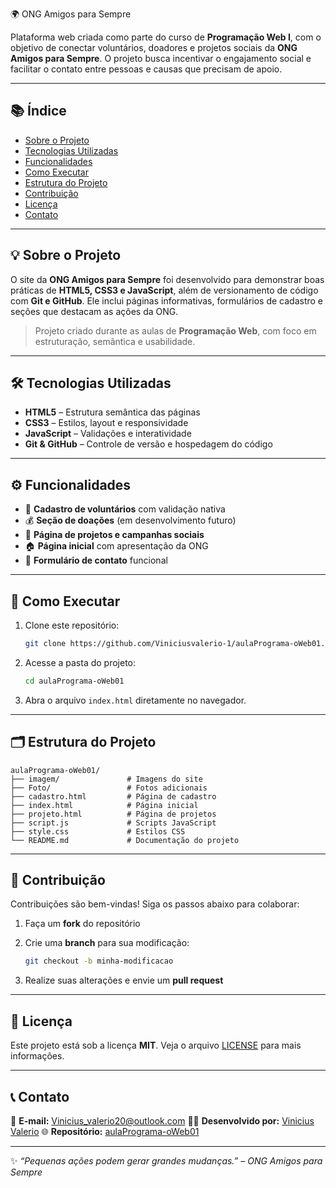  🌍 ONG Amigos para Sempre

Plataforma web criada como parte do curso de **Programação Web I**, com o objetivo de conectar voluntários, doadores e projetos sociais da **ONG Amigos para Sempre**.
O projeto busca incentivar o engajamento social e facilitar o contato entre pessoas e causas que precisam de apoio.

---

## 📚 Índice

* [Sobre o Projeto](#sobre-o-projeto)
* [Tecnologias Utilizadas](#tecnologias-utilizadas)
* [Funcionalidades](#funcionalidades)
* [Como Executar](#como-executar)
* [Estrutura do Projeto](#estrutura-do-projeto)
* [Contribuição](#contribuição)
* [Licença](#licença)
* [Contato](#contato)

---

## 💡 Sobre o Projeto

O site da **ONG Amigos para Sempre** foi desenvolvido para demonstrar boas práticas de **HTML5, CSS3 e JavaScript**, além de versionamento de código com **Git e GitHub**.
Ele inclui páginas informativas, formulários de cadastro e seções que destacam as ações da ONG.

> Projeto criado durante as aulas de **Programação Web**, com foco em estruturação, semântica e usabilidade.

---

## 🛠️ Tecnologias Utilizadas

* **HTML5** – Estrutura semântica das páginas
* **CSS3** – Estilos, layout e responsividade
* **JavaScript** – Validações e interatividade
* **Git & GitHub** – Controle de versão e hospedagem do código

---

## ⚙️ Funcionalidades

* 👥 **Cadastro de voluntários** com validação nativa
* 💰 **Seção de doações** (em desenvolvimento futuro)
* 📅 **Página de projetos e campanhas sociais**
* 🏠 **Página inicial** com apresentação da ONG
* 💌 **Formulário de contato** funcional

---

## 🚀 Como Executar

1. Clone este repositório:

   ```bash
   git clone https://github.com/Viniciusvalerio-1/aulaPrograma-oWeb01.git
   ```
2. Acesse a pasta do projeto:

   ```bash
   cd aulaPrograma-oWeb01
   ```
3. Abra o arquivo `index.html` diretamente no navegador.

---

## 🗂️ Estrutura do Projeto

```
aulaPrograma-oWeb01/
├── imagem/               # Imagens do site
├── Foto/                 # Fotos adicionais
├── cadastro.html         # Página de cadastro
├── index.html            # Página inicial
├── projeto.html          # Página de projetos
├── script.js             # Scripts JavaScript
├── style.css             # Estilos CSS
└── README.md             # Documentação do projeto
```

---

## 🤝 Contribuição

Contribuições são bem-vindas!
Siga os passos abaixo para colaborar:

1. Faça um **fork** do repositório
2. Crie uma **branch** para sua modificação:

   ```bash
   git checkout -b minha-modificacao
   ```
3. Realize suas alterações e envie um **pull request**

---

## 📄 Licença

Este projeto está sob a licença **MIT**.
Veja o arquivo [LICENSE](LICENSE) para mais informações.

---

## 📞 Contato

📧 **E-mail:** [Vinicius_valerio20@outlook.com](Vinicius_valerio20@outlook.com)
👨‍💻 **Desenvolvido por:** [Vinicius Valerio](https://github.com/Viniciusvalerio-1)
🌐 **Repositório:** [aulaPrograma-oWeb01](https://github.com/Viniciusvalerio-1/aulaPrograma-oWeb01)

---

✨ *“Pequenas ações podem gerar grandes mudanças.” – ONG Amigos para Sempre*